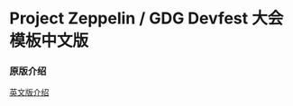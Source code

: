 # Project Zeppelin / GDG Devfest 大会模板中文版

### 原版介绍

[英文版介绍](https://github.com/gdg-x/zeppelin/blob/master/README.md)
